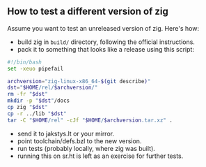 How to test a different version of zig
--------------------------------------

Assume you want to test an unreleased version of zig. Here's how:

- build zig in `build/` directory, following the official instructions.
- pack it to something that looks like a release using this script:

```bash
#!/bin/bash
set -xeuo pipefail

archversion="zig-linux-x86_64-$(git describe)"
dst="$HOME/rel/$archversion/"
rm -fr "$dst"
mkdir -p "$dst"/docs
cp zig "$dst"
cp -r ../lib "$dst"
tar -C "$HOME/rel" -cJf "$HOME/$archversion.tar.xz" .
```

- send it to jakstys.lt or your mirror.
- point toolchain/defs.bzl to the new version.
- run tests (probably locally, where zig was built).
- running this on sr.ht is left as an exercise for further tests.

